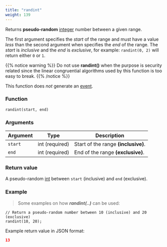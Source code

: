 ```yaml
---
title: "randint"
weight: 139
---
```


Returns **pseudo-random** [integer](../../data-types/int) number between a given range.

The first argument specifies the *start* of the range and must have a value *less* than the
second argument when specifies the *end* of the range. The *start* is *inclusive* and the *end* is
*exclusive*, for example: `randint(0, 2)` will return either `0` or `1`.

{{% notice warning %}}
Do not use **randint()** when the purpose is security related since the linear
congruential algorithms used by this function is too easy to break.
{{% /notice %}}

This function does *not* generate an [event](../../overview/events).

### Function

`randint(start, end)`

### Arguments

Argument | Type | Description
-------- | ---- | -----------
`start` | int (required) | Start of the range **(inclusive)**.
`end` | int (required) | End of the range **(exclusive)**.


### Return value

A pseudo-random [int](../../data-types/float) between `start` (inclusive) and `end` (exclusive).

### Example

> Some examples on how ***randint(..)*** can be used:

```thingsdb,should_pass
// Return a pseudo-random number between 10 (inclusive) and 20 (exclusive)
randint(10, 20);
```

Example return value in JSON format:
```json
13
```
